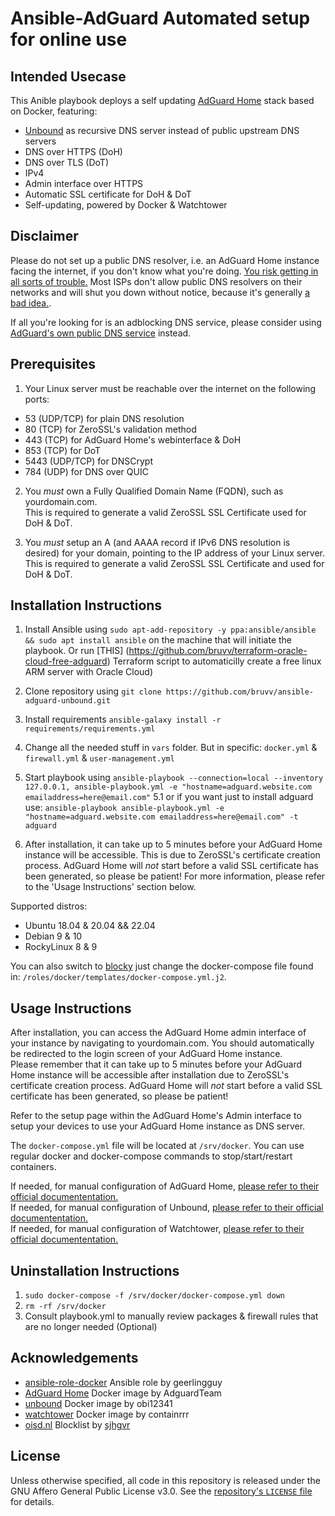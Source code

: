 # Ansible-AdGuard Automated setup for online use

## Intended Usecase

This Anible playbook deploys a self updating [AdGuard Home](https://github.com/AdguardTeam/AdGuardHome/) stack based on Docker, featuring:

- [Unbound](https://nlnetlabs.nl/projects/unbound/about/) as recursive DNS server instead of public upstream DNS servers
- DNS over HTTPS (DoH)
- DNS over TLS (DoT)
- IPv4
- Admin interface over HTTPS
- Automatic SSL certificate for DoH & DoT
- Self-updating, powered by Docker & Watchtower

## Disclaimer

Please do not set up a public DNS resolver, i.e. an AdGuard Home instance facing the internet, if you don't know what you're doing. [You risk getting in all sorts of trouble.](http://openresolverproject.org/) Most ISPs don't allow public DNS resolvers on their networks and will shut you down without notice, because it's generally [a bad idea.](https://community.infoblox.com/t5/Community-Blog/How-Dangerous-Can-An-Open-DNS-Resolver-Be-Part-I/ba-p/4017).

If all you're looking for is an adblocking DNS service, please consider using [AdGuard's own public DNS service](https://adguard.com/en/adguard-dns/overview.html#instruction) instead.

## Prerequisites

1. Your Linux server must be reachable over the internet on the following ports:

- 53 (UDP/TCP) for plain DNS resolution
- 80 (TCP) for ZeroSSL's validation method
- 443 (TCP) for AdGuard Home's webinterface & DoH
- 853 (TCP) for DoT
- 5443 (UDP/TCP) for DNSCrypt
- 784 (UDP) for DNS over QUIC

2. You _must_ own a Fully Qualified Domain Name (FQDN), such as yourdomain.com.  
   This is required to generate a valid ZeroSSL SSL Certificate used for DoH & DoT.

3. You _must_ setup an A (and AAAA record if IPv6 DNS resolution is desired) for your domain, pointing to the IP address of your Linux server.  
   This is required to generate a valid ZeroSSL SSL Certificate and used for DoH & DoT.

## Installation Instructions

1. Install Ansible using `sudo apt-add-repository -y ppa:ansible/ansible && sudo apt install ansible` on the machine that will initiate the playbook. Or run [THIS] (https://github.com/bruvv/terraform-oracle-cloud-free-adguard) Terraform script to automaticilly create a free linux ARM server with Oracle Cloud)

2. Clone repository using `git clone https://github.com/bruvv/ansible-adguard-unbound.git`

3. Install requirements `ansible-galaxy install -r requirements/requirements.yml`

4. Change all the needed stuff in `vars` folder. But in specific: `docker.yml` & `firewall.yml` & `user-management.yml`

5. Start playbook using `ansible-playbook --connection=local --inventory 127.0.0.1, ansible-playbook.yml -e "hostname=adguard.website.com emailaddress=here@email.com"`
   5.1 or if you want just to install adguard use: `ansible-playbook ansible-playbook.yml -e "hostname=adguard.website.com emailaddress=here@email.com" -t adguard`

6. After installation, it can take up to 5 minutes before your AdGuard Home instance will be accessible. This is due to ZeroSSL's certificate creation process. AdGuard Home will _not_ start before a valid SSL certificate has been generated, so please be patient! For more information, please refer to the 'Usage Instructions' section below.

Supported distros:

- Ubuntu 18.04 & 20.04 && 22.04
- Debian 9 & 10
- RockyLinux 8 & 9

You can also switch to [blocky](https://0xerr0r.github.io/blocky/) just change the docker-compose file found in: `/roles/docker/templates/docker-compose.yml.j2`.

## Usage Instructions

After installation, you can access the AdGuard Home admin interface of your instance by navigating to yourdomain.com. You should automatically be redirected to the login screen of your AdGuard Home instance.  
Please remember that it can take up to 5 minutes before your AdGuard Home instance will be accessible after installation due to ZeroSSL's certificate creation process. AdGuard Home will _not_ start before a valid SSL certificate has been generated, so please be patient!

Refer to the setup page within the AdGuard Home's Admin interface to setup your devices to use your AdGuard Home instance as DNS server.

The `docker-compose.yml` file will be located at `/srv/docker`. You can use regular docker and docker-compose commands to stop/start/restart containers.

If needed, for manual configuration of AdGuard Home, [please refer to their official documententation.](https://github.com/AdguardTeam/AdGuardHome/wiki/Configuration)  
If needed, for manual configuration of Unbound, [please refer to their official documententation.](https://nlnetlabs.nl/documentation/unbound/)  
If needed, for manual configuration of Watchtower, [please refer to their official documententation.](https://containrrr.dev/watchtower/)

## Uninstallation Instructions

1. `sudo docker-compose -f /srv/docker/docker-compose.yml down`
2. `rm -rf /srv/docker`
3. Consult playbook.yml to manually review packages & firewall rules that are no longer needed (Optional)

## Acknowledgements

- [ansible-role-docker](https://github.com/geerlingguy/ansible-role-docker) Ansible role by geerlingguy
- [AdGuard Home](https://github.com/AdguardTeam/AdGuardHome) Docker image by AdguardTeam
- [unbound](https://github.com/obi12341/docker-unbound) Docker image by obi12341
- [watchtower](https://github.com/containrrr/watchtower) Docker image by containrrr
- [oisd.nl](https://credits.oisd.nl) Blocklist by [sjhgvr](https://www.reddit.com/user/sjhgvr)

## License

Unless otherwise specified, all code in this repository is released under the GNU Affero General Public License v3.0. See the [repository's `LICENSE` file](https://github.com/bruvv/ansible-adguard-unbound/blob/main/LICENSE) for details.
